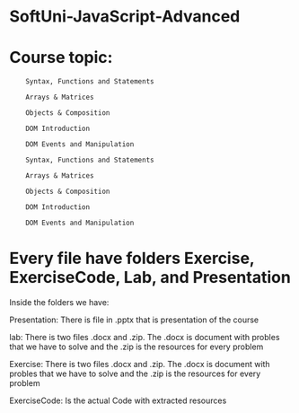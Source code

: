 # SoftUni-JavaScript-Advanced

# Course topic:

        Syntax, Functions and Statements

        Arrays & Matrices

        Objects & Composition

        DOM Introduction

        DOM Events and Manipulation
        
        Syntax, Functions and Statements

        Arrays & Matrices

        Objects & Composition

        DOM Introduction

        DOM Events and Manipulation
          
          

# Every file have folders Exercise, ExerciseCode, Lab, and Presentation 

Inside the folders we have:

Presentation: There is file in .pptx that is presentation of the course 

lab: There is two files .docx and .zip. The .docx is document with probles that we have to solve and the .zip is the resources for every problem 

Exercise: There is two files .docx and .zip. The .docx is document with probles that we have to solve and the .zip is the resources for every problem

ExerciseCode: Is the actual Code with extracted resources
